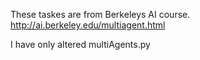 These taskes are from Berkeleys AI course.
http://ai.berkeley.edu/multiagent.html

I have only altered multiAgents.py